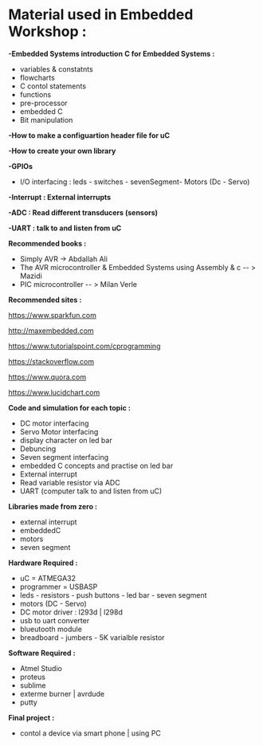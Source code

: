 # Material used in Embedded Workshop : 
**-Embedded Systems introduction**
**C for Embedded Systems :**
- variables & constatnts
- flowcharts
- C contol statements 
- functions  
- pre-processor 
- embedded C
- Bit manipulation 

**-How to make a configuartion header file for uC** 

**-How to create your own library** 

**-GPIOs** 
- I/O interfacing : leds - switches - sevenSegment- Motors (Dc - Servo)  

**-Interrupt : External interrupts** 

**-ADC : Read different transducers (sensors)** 

**-UART : talk to and listen from uC**  



**Recommended books :** 

- Simply AVR -> Abdallah Ali
- The AVR microcontroller & Embedded Systems using Assembly & c -- > Mazidi 
- PIC microcontroller -- > Milan Verle

**Recommended sites :** 

https://www.sparkfun.com

http://maxembedded.com

https://www.tutorialspoint.com/cprogramming 

https://stackoverflow.com

https://www.quora.com 

https://www.lucidchart.com 

**Code and simulation for each topic :** 

- DC motor interfacing 
- Servo Motor interfacing 
- display character on led bar  
- Debuncing 
- Seven segment interfacing 
- embedded C concepts and practise on led bar 
- External interrupt 
- Read variable resistor via ADC 
- UART (computer talk to and listen from uC) 

**Libraries made from zero :** 

- external interrupt  
- embeddedC
- motors              
- seven segment 

**Hardware Required :**

- uC = ATMEGA32 
- programmer = USBASP 
- leds - resistors - push buttons - led bar - seven segment 
- motors (DC - Servo)
- DC motor driver : l293d | l298d  
- usb to uart converter 
- blueutooth module
- breadboard - jumbers - 5K varialble resistor 

**Software Required :** 

- Atmel Studio 
- proteus 
- sublime 
- exterme burner | avrdude 
- putty

**Final project :** 

- contol a device via smart phone | using PC 




